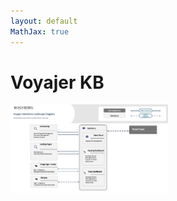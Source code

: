 ```yaml
---
layout: default
MathJax: true
---
```

# Voyajer KB

<img src="./assets/img/Level%201%20Voyajer%20Diagram.jpg" height="50%" width="50%"/>
